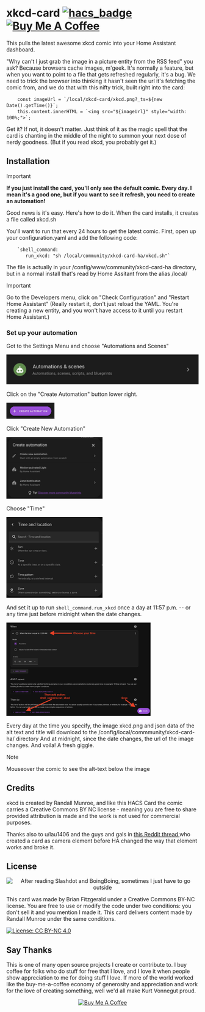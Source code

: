 # xkcd-card [![hacs_badge](https://img.shields.io/badge/HACS-Custom-41BDF5.svg?style=for-the-badge)](https://github.com/hacs/integration) <a href="https://www.buymeacoffee.com/brianfit" target="_blank"><img src="https://cdn.buymeacoffee.com/buttons/v2/default-yellow.png" alt="Buy Me A Coffee" style="height: 25 px !important;width: 100px !important;" ></a>

This pulls the latest awesome xkcd comic into your Home Assistant dashboard. 

"Why can't I just grab the image in a picture entity from the RSS feed" you ask?  Because browsers cache images, m'geek. It's normally a feature, but when you want to point to a file that gets refreshed regularly, it's a bug. We need to trick the browser into thinking it hasn't seen the url it's fetching the comic from, and we do that with this nifty trick, built right into the card:

        const imageUrl = `/local/xkcd-card/xkcd.png?_ts=${new Date().getTime()}`;
        this.content.innerHTML = `<img src="${imageUrl}" style="width: 100%;">`;

Get it? If not, it doesn't matter. Just think of it as the magic spell that the card is chanting in the middle of the night to summon your next dose of nerdy goodness. (But if you read xkcd, you probably get it.) 

## Installation

> [!IMPORTANT]
> <strong> If you just install the card, you'll only see the default comic. Every day. I mean it's a good one, but if you want to see it refresh, you need to create an automation! </strong>

Good news is it's easy. Here's how to do it. When the card installs, it creates a file called xkcd.sh

You'll want to run that every 24 hours to get the latest comic. First, open up your configuration.yaml and add the following code:

        `shell_command:
           run_xkcd: "sh /local/community/xkcd-card-ha/xkcd.sh"`

The file is actually in your /config/www/community/xkcd-card-ha directory, but in a normal install that's read by Home Assitant from the alias /local/

> [!IMPORTANT]
> Go to the Developers menu, click on "Check Configuration" and "Restart Home Assistant" (Really restart it, don't just reload the YAML. You're creating a new entity, and you won't have access to it until you restart Home Assistant.)

### Set up your automation

Got to the Settings Menu and choose "Automations and Scenes"

<img src = "https://github.com/Brianfit/images/blob/main/automations%26scenes.jpg">

Click on the "Create Automation" button lower right. 

<img src="https://github.com/Brianfit/images/blob/main/create.jpg" height="25%" width=25%>

Click "Create New Automation"

<img src="https://github.com/Brianfit/images/blob/main/new.jpg" height="50%" width="50%">

Choose "Time"

<img src = "https://github.com/Brianfit/images/blob/main/time.jpg" height="50%" width="50%">

And set it up to run `shell_command.run_xkcd` once a day at 11:57 p.m. -- or any time just before midnight when the date changes. 

<img src = "https://github.com/Brianfit/images/blob/main/automation.jpg" height="75%" width="75%">


Every day at the time you specify, the image xkcd.png and json data of the alt text and title will download to the /config/local/commmunity/xkcd-card-ha/ directory 
And at midnight, since the date changes, the url of the image changes. And voila! A fresh giggle. 


> [!NOTE]
> Mouseover the comic to see the alt-text below the image

## Credits

xkcd is created by Randall Munroe, and like this HACS Card the comic carries a Creative Commons BY NC license - meaning you are free to share provided attribution is made and the work is not used for commercial purposes. 

Thanks also to u/lau1406 and the guys and gals in <a href="https://www.reddit.com/r/homeassistant/comments/zwf4z1/i_integrated_xkcd_comics_into_home_assistant/">this Reddit thread </a> who created a card as camera element before HA changed the way that element works and broke it. 

## License
<p align="center">
<img src="https://imgs.xkcd.com/comics/copyright.jpg" alt="After reading Slashdot and BoingBoing, sometimes I just have to go outside" height="55%" width="55%">
</p>
This card was made by Brian Fitzgerald under a Creative Commons BY-NC license. You are free to use or modify the code under two conditions: you don't sell it and you mention I made it. 
This card delivers content made by Randall Munroe under the same conditions. 

[![License: CC BY-NC 4.0](https://licensebuttons.net/l/by-nc/4.0/80x15.png)](https://creativecommons.org/licenses/by-nc/4.0/)

## Say Thanks
This is one of many open source projects I create or contribute to. I buy coffee for folks who do stuff for free that I love, and I love it when people show appreciation to me for doing stuff I love. If more of the world worked like the buy-me-a-coffee economy of generosity and appreciation and work for the love of creating something, well we'd all make Kurt Vonnegut proud. 

<p align="center">
<a href="https://www.buymeacoffee.com/brianfit" target="_blank"><img src="https://cdn.buymeacoffee.com/buttons/v2/default-yellow.png" alt="Buy Me A Coffee" style="height: 60px !important;width: 217px !important;" ></a>
</p>




